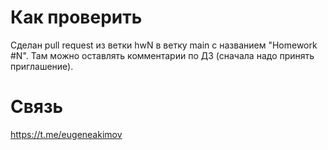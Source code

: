 # Как проверить
Сделан pull request из ветки hwN в ветку main с названием "Homework #N". Там можно оставлять комментарии по ДЗ (сначала надо принять приглашение).

# Связь
https://t.me/eugeneakimov
